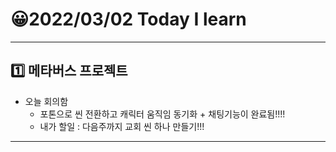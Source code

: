 # 😀2022/03/02 Today I learn
-------------------------
## 1️⃣ 메타버스 프로젝트
  * 오늘 회의함
     * 포톤으로 씬 전환하고 캐릭터 움직임 동기화 + 채팅기능이 완료됨!!!!
     * 내가 할일 : 다음주까지 교회 씬 하나 만들기!!!
------------------------
